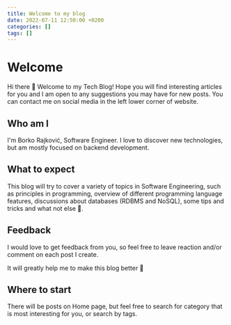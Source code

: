 ```yaml
---
title: Welcome to my blog
date: 2022-07-11 12:50:00 +0200
categories: []
tags: []
---
```


# Welcome

Hi there 👋 Welcome to my Tech Blog! Hope you will find interesting articles for you and I am open to any suggestions you may have for new posts. You can contact me on social media in the left lower corner of website.

## Who am I

I'm Borko Rajković, Software Engineer. I love to discover new technologies, but am mostly focused on backend development.

## What to expect

This blog will try to cover a variety of topics in Software Engineering, such as principles in programming, overview of different programming language features, discussions about databases (RDBMS and NoSQL), some tips and tricks and what not else 🙂.

## Feedback

I would love to get feedback from you, so feel free to leave reaction and/or comment on each post I create.

It will greatly help me to make this blog better 🙏

## Where to start

There will be posts on Home page, but feel free to search for category that is most interesting for you, or search by tags.
